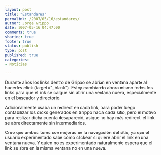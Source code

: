 ```yaml
--- 
layout: post
title: "Estandares"
permalink: /2007/05/16/estandares/
author: Jorge Grippo
date: 2007-05-16 04:47:00
comments: true
sharing: true
footer: true
status: publish
type: post
published: true
categories: 
- Noticias

---
```

<!-- 36 -->
Durante años los links dentro de Grippo se abrían en ventana aparte al hacerles click (target="_blank"). Estoy cambiando ahora mismo todos los links para que el link se cargue sin abrir una ventana nueva, especialmente en el buscador y directorio.

Adicionalmente usaba un redirect en cada link, para poder luego contabilizar los clicks generados en Grippo hacia cada sitio, pero el motivo para realizar dicha cuenta desapareció, asique no hay más redirect, el link se abre directamente sin intermediarios.

Creo que ambos items son mejoras en la navegación del sitio, ya que el usuario experimentado sabe cómo clickear si quiere abrir el link en una ventana nueva. Y quien no es experimentado naturalmente espera que el link se abra en la misma ventana no en una nueva.

